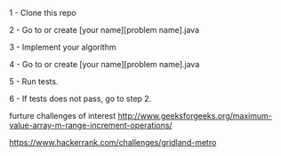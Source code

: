 1 - Clone this repo

2 - Go to or create [your name][problem name].java

3 - Implement your algorithm

4 - Go to or create [your name][problem name].java

5 - Run tests.
 
6 - If tests does not pass, go to step 2.

furture challenges of interest
http://www.geeksforgeeks.org/maximum-value-array-m-range-increment-operations/

https://www.hackerrank.com/challenges/gridland-metro